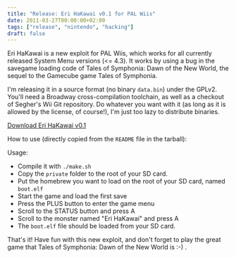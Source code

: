```yaml
---
title: "Release: Eri HaKawai v0.1 for PAL Wiis"
date: 2011-03-27T00:00:00+02:00
tags: ["release", "nintendo", "hacking"]
draft: false
---
```


Eri HaKawai is a new exploit for PAL Wiis, which works for all currently
released System Menu versions (<= 4.3). It works by using a bug in the savegame
loading code of Tales of Symphonia: Dawn of the New World, the sequel to the
Gamecube game Tales of Symphonia.

I'm releasing it in a source format (no binary `data.bin`) under the GPLv2.
You'll need a Broadway cross-compilation toolchain, as well as a checkout of
Segher's Wii Git repository. Do whatever you want with it (as long as it is
allowed by the license, of course!), I'm just too lazy to distribute binaries.

[Download Eri HaKawai v0.1](downloads/erihakawai-0.1.tar.bz2)

<!--more-->

How to use (directly copied from the `README` file in the tarball):

Usage:
 - Compile it with `./make.sh`
 - Copy the `private` folder to the root of your SD card.
 - Put the homebrew you want to load on the root of your SD card, named
   `boot.elf`
 - Start the game and load the first save
 - Press the PLUS button to enter the game menu
 - Scroll to the STATUS button and press A
 - Scroll to the monster named "Eri HaKawai" and press A
 - The `boot.elf` file should be loaded from your SD card.

That's it! Have fun with this new exploit, and don't forget to play the great
game that Tales of Symphonia: Dawn of the New World is :-) .
